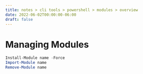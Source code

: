 ```yaml
---
title: notes > cli tools > powershell > modules > overview
date: 2022-06-02T00:00:00-06:00
draft: false
---
```


# Managing Modules
```powershell
Install-Module name -Force
Import-Module name
Remove-Module name
```
